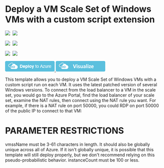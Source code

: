 # Deploy a VM Scale Set of Windows VMs with a custom script extension

<IMG SRC="https://azbotstorage.blob.core.windows.net/badges/201-vmss-custom-script-windows/PublicLastTestDate.svg" />&nbsp;
<IMG SRC="https://azbotstorage.blob.core.windows.net/badges/201-vmss-custom-script-windows/PublicDeployment.svg" />&nbsp;

<IMG SRC="https://azbotstorage.blob.core.windows.net/badges/201-vmss-custom-script-windows/FairfaxLastTestDate.svg" />&nbsp;
<IMG SRC="https://azbotstorage.blob.core.windows.net/badges/201-vmss-custom-script-windows/FairfaxDeployment.svg" />&nbsp;

<IMG SRC="https://azbotstorage.blob.core.windows.net/badges/201-vmss-custom-script-windows/BestPracticeResult.svg" />&nbsp;
<IMG SRC="https://azbotstorage.blob.core.windows.net/badges/201-vmss-custom-script-windows/CredScanResult.svg" />&nbsp;

<a href="https://portal.azure.com/#create/Microsoft.Template/uri/https%3A%2F%2Fraw.githubusercontent.com%2FAzure%2Fazure-quickstart-templates%2Fmaster%2F201-vmss-custom-script-windows%2Fazuredeploy.json" target="_blank">
    <img src="https://raw.githubusercontent.com/Azure/azure-quickstart-templates/master/1-CONTRIBUTION-GUIDE/images/deploytoazure.png"/>
</a>
<a href="http://armviz.io/#/?load=https%3A%2F%2Fraw.githubusercontent.com%2FAzure%2Fazure-quickstart-templates%2Fmaster%2F201-vmss-custom-script-windows%2Fazuredeploy.json" target="_blank">
    <img src="https://raw.githubusercontent.com/Azure/azure-quickstart-templates/master/1-CONTRIBUTION-GUIDE/images/visualizebutton.png"/>
</a>

This template allows you to deploy a VM Scale Set of Windows VMs with a custom script run on each VM. It uses the latest patched version of several Windows versions. To connect from the load balancer to a VM in the scale set, you would go to the Azure Portal, find the load balancer of your scale set, examine the NAT rules, then connect using the NAT rule you want. For example, if there is a NAT rule on port 50000, you could RDP on port 50000 of the public IP to connect to that VM:

PARAMETER RESTRICTIONS
======================

vmssName must be 3-61 characters in length. It should also be globally unique across all of Azure. If it isn't globally unique, it is possible that this template will still deploy properly, but we don't recommend relying on this pseudo-probabilistic behavior.
instanceCount must be 100 or less.
